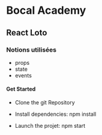 # Bocal Academy

## React Loto

### Notions utilisées

- props
- state
- events

#### Get Started

- Clone the git Repository

- Install dependencies: npm install

- Launch the projet: npm start